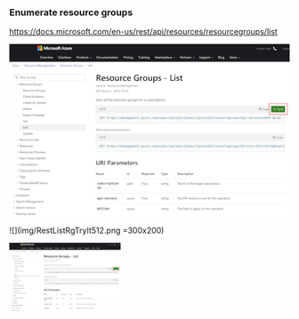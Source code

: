 ### Enumerate resource groups
https://docs.microsoft.com/en-us/rest/api/resources/resourcegroups/list

[comment]: <> (original is 512x315 pixel)

![](img/RestListRgTryIt512.png)

![](img/RestListRgTryIt512.png =300x200)

<img src="img/RestListRgTryIt512.png" alt="drawing" width="200"/>